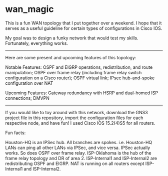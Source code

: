 # wan_magic
This is a fun WAN topology that I put together over a weekend. I hope that it serves as a useful
guideline for certain types of configurations in Cisco IOS.

My goal was to design a funky network that would test my skills. Fortunately, everything works.

--------------------------------------------------------------
Here are some present and upcoming features of this topology:

Notable Features:
  OSPF and EIGRP operations, redistribution, and route manipulation;
  OSPF over frame relay (including frame relay switch configuration on a Cisco router);
  OSPF virtual link;
  IPsec hub-and-spoke configuration over NAT

Upcoming Features:
  Gateway redundancy with HSRP and dual-homed ISP connections;
  DMVPN
  
 ------------------------------------------------------------
 
 If you would like to toy around with this network, download the GNS3 project file in this repository, import the configuration
 files for each respective node, and have fun! I used Cisco IOS 15.2(4)S5 for all routers.
 
 
 Fun facts:
 
 Houston-HQ is an IPSec hub. All branches are spokes. i.e. Houston-HQ LANs can ping all other LANs via IPSec, and vice versa.
 IPSec actually works.
 So does OSPF over frame relay.
 ISP-Oklahoma is the hub of the frame relay topology and DR of area 2.
 ISP-Internal1 and ISP-Internal2 are redistributing OSPF and EIGRP.
 NAT is running on all routers except ISP-Internal1 and ISP-Internal2.
 
 
 
 
 
